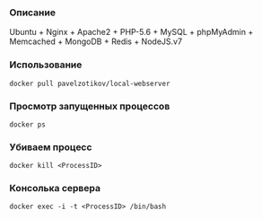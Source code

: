 ### Описание
Ubuntu + Nginx + Apache2 + PHP-5.6 + MySQL + phpMyAdmin + Memcached + MongoDB + Redis + NodeJS.v7

### Использование
```
docker pull pavelzotikov/local-webserver
```

### Просмотр запущенных процессов
```
docker ps
```

### Убиваем процесс
```
docker kill <ProcessID>
```

### Консолька сервера
```
docker exec -i -t <ProcessID> /bin/bash
```
